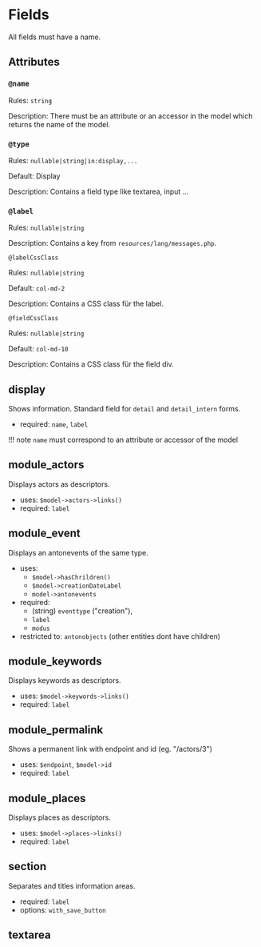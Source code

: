 # Fields

All fields must have a name.

## Attributes

### `@name`

Rules: `string`

Description: There must be an attribute or an accessor in the model which returns the name of the model. 

### `@type` 

Rules: `nullable|string|in:display,...`

Default: Display

Description: Contains a field type like textarea, input ...


### `@label`

Rules: `nullable|string` 

Description: Contains a key from `resources/lang/messages.php`. 

`@labelCssClass` 

Rules: `nullable|string` 

Default: `col-md-2`

Description: Contains a CSS class für the label.

`@fieldCssClass`

Rules: `nullable|string` 

Default: `col-md-10`

Description: Contains a CSS class für the field div.


## display

Shows information. Standard field for `detail` and `detail_intern` forms.

- required: `name`, `label` 
    
!!! note
    `name` must correspond to an attribute or accessor of the model

## module_actors

Displays actors as descriptors.

- uses: `$model->actors->links()`
- required: `label`

## module_event

Displays an antonevents of the same type. 

- uses: 
    - `$model->hasChrildren()`
    - `$model->creationDateLabel`
    - `model->antonevents`
- required: 
    - (string) `eventtype` ("creation"), 
    - `label`
    - `modus`
- restricted to: `antonobjects` (other entities dont have children)

## module_keywords

Displays keywords as descriptors.

- uses: `$model->keywords->links()`
- required: `label`

## module_permalink

Shows a permanent link with endpoint and id (eg. "/actors/3")
 
- uses: `$endpoint`, `$model->id`
- required: `label`

## module_places

Displays places as descriptors.

- uses: `$model->places->links()`
- required: `label`

## section

Separates and titles information areas.

- required: `label`  
- options: `with_save_button`

## textarea
